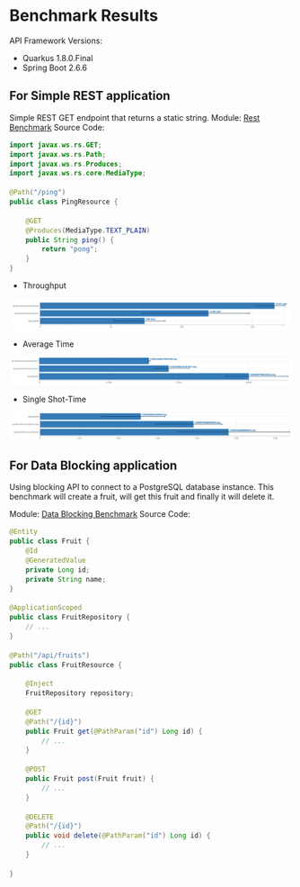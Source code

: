 # Benchmark Results

API Framework Versions:
- Quarkus 1.8.0.Final
- Spring Boot 2.6.6

## For Simple REST application

Simple REST GET endpoint that returns a static string.
Module: [Rest Benchmark](rest-benchmark)
Source Code:

```java
import javax.ws.rs.GET;
import javax.ws.rs.Path;
import javax.ws.rs.Produces;
import javax.ws.rs.core.MediaType;

@Path("/ping")
public class PingResource {

    @GET
    @Produces(MediaType.TEXT_PLAIN)
    public String ping() {
        return "pong";
    }
}
```

- Throughput

![Throughput](results/rest_Throughput.png)

- Average Time

![Average Time](results/rest_Average_Time.png)

- Single Shot-Time

![Single Shot-Time](results/rest_Single_ShotTime.png)

## For Data Blocking application

Using blocking API to connect to a PostgreSQL database instance. This benchmark will create a fruit, will get this fruit and finally it will delete it. 

Module: [Data Blocking Benchmark](data-blocking-benchmark)
Source Code:

```java
@Entity
public class Fruit {
    @Id
    @GeneratedValue
    private Long id;
    private String name;
}

@ApplicationScoped
public class FruitRepository {
    // ...
}

@Path("/api/fruits")
public class FruitResource {

    @Inject
    FruitRepository repository;

    @GET
    @Path("/{id}")
    public Fruit get(@PathParam("id") Long id) {
        // ...
    }

    @POST
    public Fruit post(Fruit fruit) {
        // ...
    }

    @DELETE
    @Path("/{id}")
    public void delete(@PathParam("id") Long id) {
        // ...
    }

}
```